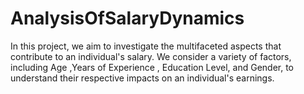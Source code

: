 # AnalysisOfSalaryDynamics
In this project, we aim to investigate the multifaceted aspects that contribute to an individual's salary. We consider a variety of factors, including Age ,Years of Experience , Education Level, and Gender, to understand their respective impacts on an individual's earnings. 

